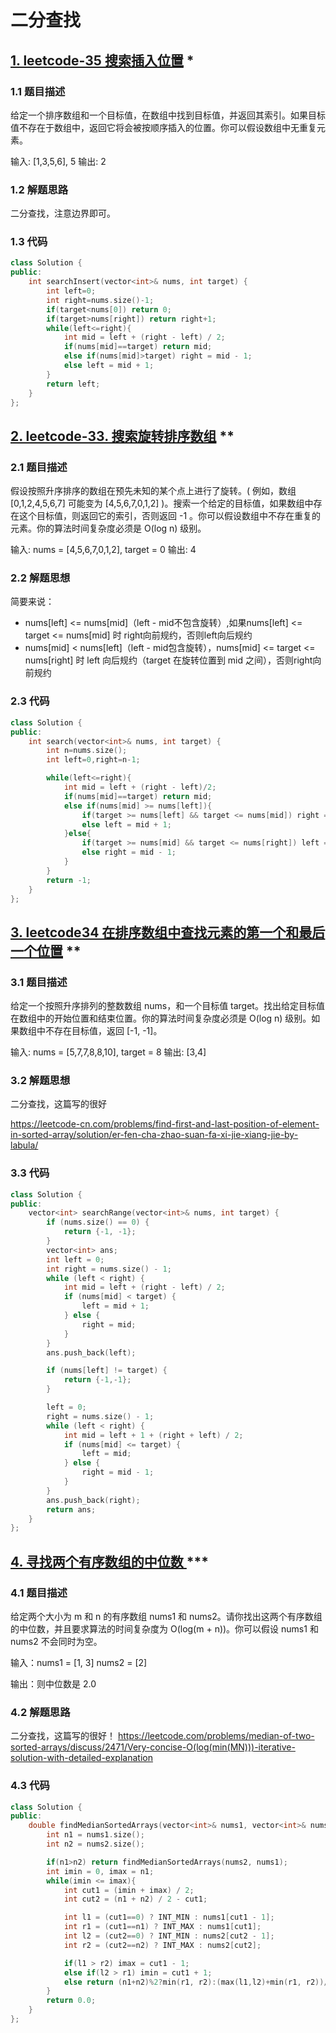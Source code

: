 # 二分查找

## [1. leetcode-35 搜索插入位置](https://leetcode-cn.com/problems/search-insert-position/) *
### 1.1 题目描述

给定一个排序数组和一个目标值，在数组中找到目标值，并返回其索引。如果目标值不存在于数组中，返回它将会被按顺序插入的位置。你可以假设数组中无重复元素。



输入: [1,3,5,6], 5
输出: 2



### 1.2 解题思路

二分查找，注意边界即可。



### 1.3 代码

```cpp
class Solution {
public:
    int searchInsert(vector<int>& nums, int target) {
        int left=0;
        int right=nums.size()-1;
        if(target<nums[0]) return 0;
        if(target>nums[right]) return right+1;
        while(left<=right){
            int mid = left + (right - left) / 2;
            if(nums[mid]==target) return mid;
            else if(nums[mid]>target) right = mid - 1;
            else left = mid + 1;
        }
        return left;
    }
};
```



## [2. leetcode-33. 搜索旋转排序数组](https://leetcode-cn.com/problems/search-in-rotated-sorted-array/) **

### 2.1 题目描述

假设按照升序排序的数组在预先未知的某个点上进行了旋转。( 例如，数组 [0,1,2,4,5,6,7] 可能变为 [4,5,6,7,0,1,2] )。搜索一个给定的目标值，如果数组中存在这个目标值，则返回它的索引，否则返回 -1 。你可以假设数组中不存在重复的元素。你的算法时间复杂度必须是 O(log n) 级别。



输入: nums = [4,5,6,7,0,1,2], target = 0
输出: 4



### 2.2 解题思想

简要来说：

- nums[left] <= nums[mid]（left - mid不包含旋转）,如果nums[left] <= target <= nums[mid] 时 right向前规约，否则left向后规约
- nums[mid] < nums[left]（left - mid包含旋转），nums[mid] <= target <=  nums[right] 时 left 向后规约（target 在旋转位置到 mid 之间），否则right向前规约



### 2.3 代码

```cpp
class Solution {
public:
    int search(vector<int>& nums, int target) {
        int n=nums.size();
        int left=0,right=n-1;

        while(left<=right){
            int mid = left + (right - left)/2;
            if(nums[mid]==target) return mid;
            else if(nums[mid] >= nums[left]){
                if(target >= nums[left] && target <= nums[mid]) right = mid - 1;
                else left = mid + 1;
            }else{
                if(target >= nums[mid] && target <= nums[right]) left = mid + 1;
                else right = mid - 1;
            }
        }
        return -1;
    }
};

```



## [3. leetcode34 在排序数组中查找元素的第一个和最后一个位置](https://leetcode-cn.com/problems/find-first-and-last-position-of-element-in-sorted-array/) **

### 3.1 题目描述

给定一个按照升序排列的整数数组 nums，和一个目标值 target。找出给定目标值在数组中的开始位置和结束位置。你的算法时间复杂度必须是 O(log n) 级别。如果数组中不存在目标值，返回 [-1, -1]。



输入: nums = [5,7,7,8,8,10], target = 8
输出: [3,4]



### 3.2 解题思想

二分查找，这篇写的很好

https://leetcode-cn.com/problems/find-first-and-last-position-of-element-in-sorted-array/solution/er-fen-cha-zhao-suan-fa-xi-jie-xiang-jie-by-labula/



### 3.3 代码

```cpp
class Solution {
public:
    vector<int> searchRange(vector<int>& nums, int target) {
        if (nums.size() == 0) {
            return {-1, -1};
        }
        vector<int> ans;
        int left = 0;
        int right = nums.size() - 1;
        while (left < right) {
            int mid = left + (right - left) / 2;
            if (nums[mid] < target) {
                left = mid + 1;
            } else {
                right = mid;
            }
        }
        ans.push_back(left);

        if (nums[left] != target) {
            return {-1,-1};
        }

        left = 0;
        right = nums.size() - 1;
        while (left < right) {
            int mid = left + 1 + (right + left) / 2;
            if (nums[mid] <= target) {
                left = mid;
            } else {
                right = mid - 1;
            }
        }
        ans.push_back(right);
        return ans;
    }
};
```



## [4. 寻找两个有序数组的中位数 ](https://leetcode-cn.com/problems/median-of-two-sorted-arrays/) ***

### 4.1 题目描述

给定两个大小为 m 和 n 的有序数组 nums1 和 nums2。请你找出这两个有序数组的中位数，并且要求算法的时间复杂度为 O(log(m + n))。你可以假设 nums1 和 nums2 不会同时为空。



输入：nums1 = [1, 3]    nums2 = [2]

输出：则中位数是 2.0



### 4.2 解题思路

二分查找，这篇写的很好！ https://leetcode.com/problems/median-of-two-sorted-arrays/discuss/2471/Very-concise-O(log(min(MN)))-iterative-solution-with-detailed-explanation 



### 4.3 代码

```cpp
class Solution {
public:
    double findMedianSortedArrays(vector<int>& nums1, vector<int>& nums2) {
        int n1 = nums1.size();
        int n2 = nums2.size();

        if(n1>n2) return findMedianSortedArrays(nums2, nums1);
        int imin = 0, imax = n1;
        while(imin <= imax){
            int cut1 = (imin + imax) / 2;
            int cut2 = (n1 + n2) / 2 - cut1;

            int l1 = (cut1==0) ? INT_MIN : nums1[cut1 - 1];
            int r1 = (cut1==n1) ? INT_MAX : nums1[cut1];
            int l2 = (cut2==0) ? INT_MIN : nums2[cut2 - 1];
            int r2 = (cut2==n2) ? INT_MAX : nums2[cut2];

            if(l1 > r2) imax = cut1 - 1;
            else if(l2 > r1) imin = cut1 + 1;
            else return (n1+n2)%2?min(r1, r2):(max(l1,l2)+min(r1, r2))/2.0;
        }
        return 0.0;
    }
};
```

